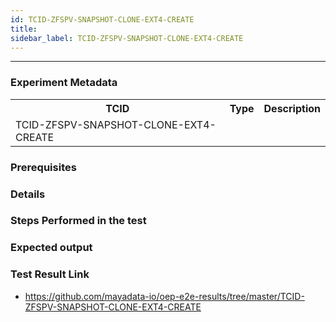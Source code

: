 ```yaml
---
id: TCID-ZFSPV-SNAPSHOT-CLONE-EXT4-CREATE
title: 
sidebar_label: TCID-ZFSPV-SNAPSHOT-CLONE-EXT4-CREATE
---
```

------

### Experiment Metadata

<table>
  <tr>
    <th> TCID </th>
    <th> Type </th>
    <th> Description </th>
  </tr>
  <tr>
    <td>TCID-ZFSPV-SNAPSHOT-CLONE-EXT4-CREATE</td>
    <td></td>
    <td></td>
  </tr>
</table>

### Prerequisites


### Details


### Steps Performed in the test



### Expected output


### Test Result Link

- https://github.com/mayadata-io/oep-e2e-results/tree/master/TCID-ZFSPV-SNAPSHOT-CLONE-EXT4-CREATE

